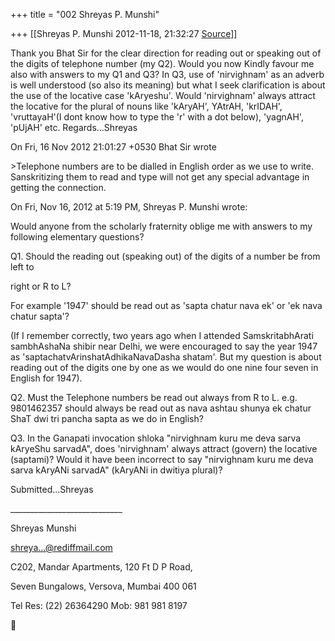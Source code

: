 +++
title = "002 Shreyas P. Munshi"

+++
[[Shreyas P. Munshi	2012-11-18, 21:32:27 [Source](https://groups.google.com/g/samskrita/c/BsGtAt6Gz48)]]



  
Thank you Bhat Sir for the clear direction for reading out or speaking out of the digits of telephone number (my Q2). Would you now Kindly favour me also with answers to my Q1 and Q3? In Q3, use of 'nirvighnam' as an adverb is well understood (so also its meaning) but what I seek clarification is about the use of the locative case 'kAryeshu'. Would 'nirvighnam' always attract the locative for the plural of nouns like 'kAryAH', YAtrAH, 'krIDAH', 'vruttayaH'(I dont know how to type the 'r' with a dot below), 'yagnAH', 'pUjAH' etc. Regards...Shreyas  
  
On Fri, 16 Nov 2012 21:01:27 +0530 Bhat Sir wrote

  
\>Telephone numbers are to be dialled in English order as we use to write. Sanskritizing them to read and type will not get any special advantage in getting the connection.  
  
  
  
  

On Fri, Nov 16, 2012 at 5:19 PM, Shreyas P. Munshi wrote:  
  
Would anyone from the scholarly fraternity oblige me with answers to my following elementary questions?  
  
  
  
Q1. Should the reading out (speaking out) of the digits of a number be from left to  
  
right or R to L?  
  
For example '1947' should be read out as 'sapta chatur nava ek' or 'ek nava chatur sapta'?  
  
(If I remember correctly, two years ago when I attended SamskritabhArati sambhAshaNa shibir near Delhi, we were encouraged to say the year 1947 as 'saptachatvArinshatAdhikaNavaDasha shatam'. But my question is about reading out of the digits one by one as we would do one nine four seven in English for 1947).  
  
  
  
  
Q2. Must the Telephone numbers be read out always from R to L. e.g. 9801462357 should always be read out as nava ashtau shunya ek chatur ShaT dwi tri pancha sapta as we do in English?  
  
  
  
Q3. In the Ganapati invocation shloka "nirvighnam kuru me deva sarva kAryeShu sarvadA", does 'nirvighnam' always attract (govern) the locative (saptami)? Would it have been incorrect to say "nirvighnam kuru me deva sarva kAryANi sarvadA" (kAryANi in dwitiya plural)?  
  
  
Submitted...Shreyas  
  
  
  
\_\_\_\_\_\_\_\_\_\_\_\_\_\_\_\_\_\_\_\_\_\_\_\_\_\_\_\_  
  
  
  
Shreyas Munshi  
  
[shreya...@rediffmail.com]()  
  
C202, Mandar Apartments, 120 Ft D P Road,  
  
Seven Bungalows, Versova, Mumbai 400 061  
  
Tel Res: (22) 26364290 Mob: 981 981 8197  
  
  
  
  



